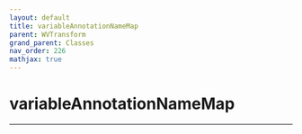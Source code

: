 ```yaml
---
layout: default
title: variableAnnotationNameMap
parent: WVTransform
grand_parent: Classes
nav_order: 226
mathjax: true
---
```


#  variableAnnotationNameMap




---

